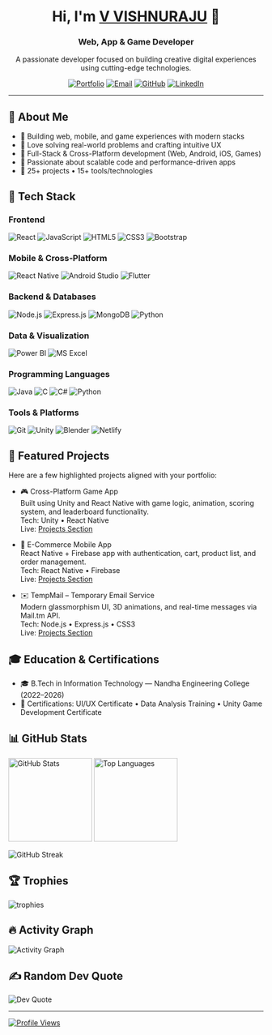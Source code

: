 <!-- Profile README for V VISHNURAJU -->

<h1 align="center">Hi, I'm <a href="https://vvraju.netlify.app" target="_blank">V VISHNURAJU</a> 👋</h1>
<h3 align="center">Web, App & Game Developer</h3>
<p align="center">A passionate developer focused on building creative digital experiences using cutting-edge technologies.</p>

<p align="center">
  <a href="https://vvraju.netlify.app" target="_blank"><img src="https://img.shields.io/badge/Portfolio-vvraju.netlify.app-0ea5e9?style=for-the-badge&logo=netlify&logoColor=white" alt="Portfolio" /></a>
  <a href="mailto:vishnuraju922732@gail.com"><img src="https://img.shields.io/badge/Email-Contact_Me-ef4444?style=for-the-badge&logo=gmail&logoColor=white" alt="Email" /></a>
  <a href="https://github.com/vvraju56" target="_blank"><img src="https://img.shields.io/badge/GitHub-vvraju56-000000?style=for-the-badge&logo=github&logoColor=white" alt="GitHub" /></a>
  <a href="https://linkedin.com/in/vishnuraju-v-757b9929b" target="_blank"><img src="https://img.shields.io/badge/LinkedIn-V_VISHNURAJU-0a66c2?style=for-the-badge&logo=linkedin&logoColor=white" alt="LinkedIn" /></a>
</p>

---

## 💫 About Me
- 🔭 Building web, mobile, and game experiences with modern stacks
- 🧩 Love solving real-world problems and crafting intuitive UX
- 🚀 Full-Stack & Cross-Platform development (Web, Android, iOS, Games)
- 🧠 Passionate about scalable code and performance-driven apps
- 🧰 25+ projects • 15+ tools/technologies


## 🧰 Tech Stack

### Frontend
![React](https://img.shields.io/badge/React-20232A?style=for-the-badge&logo=react&logoColor=61DAFB)
![JavaScript](https://img.shields.io/badge/JavaScript-F7DF1E?style=for-the-badge&logo=javascript&logoColor=000)
![HTML5](https://img.shields.io/badge/HTML5-E34F26?style=for-the-badge&logo=html5&logoColor=fff)
![CSS3](https://img.shields.io/badge/CSS3-1572B6?style=for-the-badge&logo=css3&logoColor=fff)
![Bootstrap](https://img.shields.io/badge/Bootstrap-7952B3?style=for-the-badge&logo=bootstrap&logoColor=fff)

### Mobile & Cross‑Platform
![React Native](https://img.shields.io/badge/React_Native-20232A?style=for-the-badge&logo=react&logoColor=61DAFB)
![Android Studio](https://img.shields.io/badge/Android_Studio-3DDC84?style=for-the-badge&logo=android-studio&logoColor=fff)
![Flutter](https://img.shields.io/badge/Flutter-02569B?style=for-the-badge&logo=flutter&logoColor=white)

### Backend & Databases
![Node.js](https://img.shields.io/badge/Node.js-339933?style=for-the-badge&logo=node.js&logoColor=fff)
![Express.js](https://img.shields.io/badge/Express.js-000000?style=for-the-badge&logo=express&logoColor=fff)
![MongoDB](https://img.shields.io/badge/MongoDB-4ea94b?style=for-the-badge&logo=mongodb&logoColor=fff)
![Python](https://img.shields.io/badge/Python-3776AB?style=for-the-badge&logo=python&logoColor=fff)

### Data & Visualization
![Power BI](https://img.shields.io/badge/Power_BI-F2C811?style=for-the-badge&logo=powerbi&logoColor=000)
![MS Excel](https://img.shields.io/badge/Microsoft_Excel-217346?style=for-the-badge&logo=microsoft-excel&logoColor=fff)

### Programming Languages
![Java](https://img.shields.io/badge/Java-007396?style=for-the-badge&logo=java&logoColor=fff)
![C](https://img.shields.io/badge/C-00599C?style=for-the-badge&logo=c&logoColor=fff)
![C#](https://img.shields.io/badge/C_Sharp-239120?style=for-the-badge&logo=c-sharp&logoColor=fff)
![Python](https://img.shields.io/badge/Python-3776AB?style=for-the-badge&logo=python&logoColor=fff)

### Tools & Platforms
![Git](https://img.shields.io/badge/Git-F05033?style=for-the-badge&logo=git&logoColor=fff)
![Unity](https://img.shields.io/badge/Unity-000000?style=for-the-badge&logo=unity&logoColor=fff)
![Blender](https://img.shields.io/badge/Blender-F5792A?style=for-the-badge&logo=blender&logoColor=fff)
![Netlify](https://img.shields.io/badge/Netlify-00C7B7?style=for-the-badge&logo=netlify&logoColor=fff)


## 📌 Featured Projects
Here are a few highlighted projects aligned with your portfolio:

- 🎮 Cross-Platform Game App  
  Built using Unity and React Native with game logic, animation, scoring system, and leaderboard functionality.  
  Tech: Unity • React Native  
  Live: <a href="https://vvraju.netlify.app#projects">Projects Section</a>

- 🛒 E-Commerce Mobile App  
  React Native + Firebase app with authentication, cart, product list, and order management.  
  Tech: React Native • Firebase  
  Live: <a href="https://vvraju.netlify.app#projects">Projects Section</a>

- ✉️ TempMail – Temporary Email Service  
  Modern glassmorphism UI, 3D animations, and real-time messages via Mail.tm API.  
  Tech: Node.js • Express.js • CSS3  
  Live: <a href="https://vvraju.netlify.app#projects">Projects Section</a>


## 🎓 Education & Certifications
- 🎓 B.Tech in Information Technology — Nandha Engineering College (2022–2026)
- 🏅 Certifications: UI/UX Certificate • Data Analysis Training • Unity Game Development Certificate


## 📊 GitHub Stats
<p>
  <img src="https://github-readme-stats.vercel.app/api?username=vvraju56&show_icons=true&theme=radical" alt="GitHub Stats" height="165" />
  <img src="https://github-readme-stats.vercel.app/api/top-langs/?username=vvraju56&layout=compact&theme=radical" alt="Top Languages" height="165" />
</p>

<p>
  <img src="https://github-readme-streak-stats.herokuapp.com/?user=vvraju56&theme=radical" alt="GitHub Streak" />
</p>

## 🏆 Trophies
<p>
  <img src="https://github-profile-trophy.vercel.app/?username=vvraju56&theme=onedark&no-frame=true&no-bg=true&margin-w=4" alt="trophies" />
</p>

## 🔥 Activity Graph
<p>
  <img src="https://github-readme-activity-graph.vercel.app/graph?username=vvraju56&theme=react-dark&hide_border=true" alt="Activity Graph" />
</p>

## ✍️ Random Dev Quote
<p>
  <img src="https://quotes-github-readme.vercel.app/api?type=horizontal&theme=radical" alt="Dev Quote" />
</p>

---
<p>
  <a href="https://visitcount.itsvg.in/api?id=vvraju56" target="_blank">
    <img src="https://visitcount.itsvg.in/api?id=vvraju56&icon=0&color=0" alt="Profile Views" />
  </a>
</p>

<!-- Inspired by popular GitHub profile README styles; content tailored from vvraju.netlify.app -->
